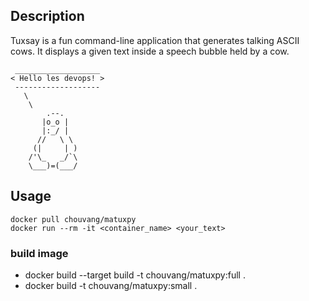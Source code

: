 ## Description

Tuxsay is a fun command-line application that generates talking ASCII cows. It displays a given text inside a speech bubble held by a cow.

```
 ___________________
< Hello les devops! >
 -------------------
   \
    \
        .--.
       |o_o |
       |:_/ |
      //   \ \
     (|     | )
    /'\_   _/`\
    \___)=(___/

```

## Usage
```
docker pull chouvang/matuxpy
docker run --rm -it <container_name> <your_text>
```

### build image
- docker build --target build -t chouvang/matuxpy:full .
- docker build -t chouvang/matuxpy:small .